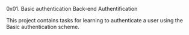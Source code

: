 0x01. Basic authentication
Back-end
Authentification


This project contains tasks for learning to authenticate a user using the Basic authentication scheme.
